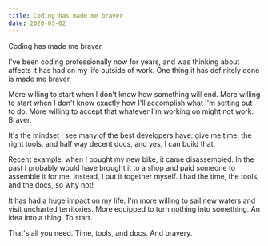 ```yaml
---
title: Coding has made me braver
date: 2020-03-02
---
```


Coding has made me braver

<!--more-->

I've been coding professionally now for years, and was thinking about affects it has had on my life outside of work. One thing it has definitely done is made me braver.

More willing to start when I don't know how something will end. More willing to start when I don't know exactly how I'll accomplish what I'm setting out to do. More willing to accept that whatever I'm working on might not work. Braver.

It's the mindset I see many of the best developers have: give me time, the right tools,  and half way decent docs, and yes, I can build that.

Recent example: when I bought my new bike, it came disassembled. In the past I probably would have brought it to a shop and paid someone to assemble it for me. Instead, I put it together myself. I had the time, the tools, and the docs, so why not!

It has had a huge impact on my life. I'm more willing to sail new waters and visit uncharted territories. More equipped to turn nothing into something. An idea into a thing.  To start.

That's all you need. Time, tools, and docs. And bravery.